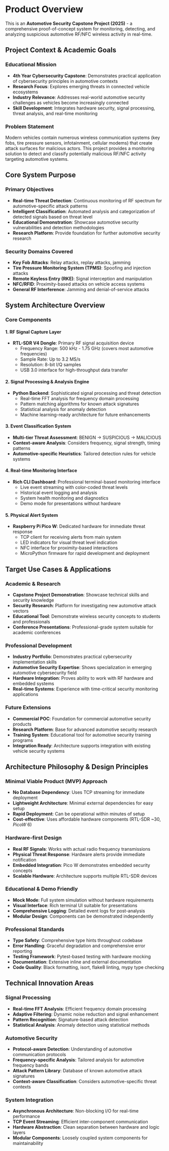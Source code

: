 # Product Overview

This is an **Automotive Security Capstone Project (2025)** - a comprehensive proof-of-concept system for monitoring, detecting, and analyzing suspicious automotive RF/NFC wireless activity in real-time.

## Project Context & Academic Goals

### Educational Mission
- **4th Year Cybersecurity Capstone**: Demonstrates practical application of cybersecurity principles in automotive contexts
- **Research Focus**: Explores emerging threats in connected vehicle ecosystems
- **Industry Relevance**: Addresses real-world automotive security challenges as vehicles become increasingly connected
- **Skill Development**: Integrates hardware security, signal processing, threat analysis, and real-time monitoring

### Problem Statement
Modern vehicles contain numerous wireless communication systems (key fobs, tire pressure sensors, infotainment, cellular modems) that create attack surfaces for malicious actors. This project provides a monitoring solution to detect and classify potentially malicious RF/NFC activity targeting automotive systems.

## Core System Purpose

### Primary Objectives
- **Real-time Threat Detection**: Continuous monitoring of RF spectrum for automotive-specific attack patterns
- **Intelligent Classification**: Automated analysis and categorization of detected signals based on threat level
- **Educational Demonstration**: Showcase automotive security vulnerabilities and detection methodologies
- **Research Platform**: Provide foundation for further automotive security research

### Security Domains Covered
- **Key Fob Attacks**: Relay attacks, replay attacks, jamming
- **Tire Pressure Monitoring System (TPMS)**: Spoofing and injection attacks
- **Remote Keyless Entry (RKE)**: Signal interception and manipulation
- **NFC/RFID**: Proximity-based attacks on vehicle access systems
- **General RF Interference**: Jamming and denial-of-service attacks

## System Architecture Overview

### Core Components

#### 1. RF Signal Capture Layer
- **RTL-SDR V4 Dongle**: Primary RF signal acquisition device
  - Frequency Range: 500 kHz - 1.75 GHz (covers most automotive frequencies)
  - Sample Rate: Up to 3.2 MS/s
  - Resolution: 8-bit I/Q samples
  - USB 3.0 interface for high-throughput data transfer

#### 2. Signal Processing & Analysis Engine
- **Python Backend**: Sophisticated signal processing and threat detection
  - Real-time FFT analysis for frequency domain processing
  - Pattern matching algorithms for known attack signatures
  - Statistical analysis for anomaly detection
  - Machine learning-ready architecture for future enhancements

#### 3. Event Classification System
- **Multi-tier Threat Assessment**: BENIGN → SUSPICIOUS → MALICIOUS
- **Context-aware Analysis**: Considers frequency, signal strength, timing patterns
- **Automotive-specific Heuristics**: Tailored detection rules for vehicle systems

#### 4. Real-time Monitoring Interface
- **Rich CLI Dashboard**: Professional terminal-based monitoring interface
  - Live event streaming with color-coded threat levels
  - Historical event logging and analysis
  - System health monitoring and diagnostics
  - Demo mode for presentations without hardware

#### 5. Physical Alert System
- **Raspberry Pi Pico W**: Dedicated hardware for immediate threat response
  - TCP client for receiving alerts from main system
  - LED indicators for visual threat level indication
  - NFC interface for proximity-based interactions
  - MicroPython firmware for rapid development and deployment

## Target Use Cases & Applications

### Academic & Research
- **Capstone Project Demonstration**: Showcase technical skills and security knowledge
- **Security Research**: Platform for investigating new automotive attack vectors
- **Educational Tool**: Demonstrate wireless security concepts to students and professionals
- **Conference Presentations**: Professional-grade system suitable for academic conferences

### Professional Development
- **Industry Portfolio**: Demonstrates practical cybersecurity implementation skills
- **Automotive Security Expertise**: Shows specialization in emerging automotive cybersecurity field
- **Hardware Integration**: Proves ability to work with RF hardware and embedded systems
- **Real-time Systems**: Experience with time-critical security monitoring applications

### Future Extensions
- **Commercial POC**: Foundation for commercial automotive security products
- **Research Platform**: Base for advanced automotive security research
- **Training System**: Educational tool for automotive security training programs
- **Integration Ready**: Architecture supports integration with existing vehicle security systems

## Architecture Philosophy & Design Principles

### Minimal Viable Product (MVP) Approach
- **No Database Dependency**: Uses TCP streaming for immediate deployment
- **Lightweight Architecture**: Minimal external dependencies for easy setup
- **Rapid Deployment**: Can be operational within minutes of setup
- **Cost-effective**: Uses affordable hardware components (RTL-SDR ~$30, Pico W ~$6)

### Hardware-first Design
- **Real RF Signals**: Works with actual radio frequency transmissions
- **Physical Threat Response**: Hardware alerts provide immediate notification
- **Embedded Integration**: Pico W demonstrates embedded security concepts
- **Scalable Hardware**: Architecture supports multiple RTL-SDR devices

### Educational & Demo Friendly
- **Mock Mode**: Full system simulation without hardware requirements
- **Visual Interface**: Rich terminal UI suitable for presentations
- **Comprehensive Logging**: Detailed event logs for post-analysis
- **Modular Design**: Components can be demonstrated independently

### Professional Standards
- **Type Safety**: Comprehensive type hints throughout codebase
- **Error Handling**: Graceful degradation and comprehensive error reporting
- **Testing Framework**: Pytest-based testing with hardware mocking
- **Documentation**: Extensive inline and external documentation
- **Code Quality**: Black formatting, isort, flake8 linting, mypy type checking

## Technical Innovation Areas

### Signal Processing
- **Real-time FFT Analysis**: Efficient frequency domain processing
- **Adaptive Filtering**: Dynamic noise reduction and signal enhancement
- **Pattern Recognition**: Signature-based attack detection
- **Statistical Analysis**: Anomaly detection using statistical methods

### Automotive Security
- **Protocol-aware Detection**: Understanding of automotive communication protocols
- **Frequency-specific Analysis**: Tailored analysis for automotive frequency bands
- **Attack Pattern Library**: Database of known automotive attack signatures
- **Context-aware Classification**: Considers automotive-specific threat contexts

### System Integration
- **Asynchronous Architecture**: Non-blocking I/O for real-time performance
- **TCP Event Streaming**: Efficient inter-component communication
- **Hardware Abstraction**: Clean separation between hardware and logic layers
- **Modular Components**: Loosely coupled system components for maintainability